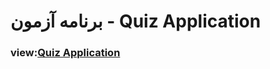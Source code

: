 # برنامه آزمون - Quiz Application

<h3>view:<a href="https://amirreza017.github.io/Quiz-Application/">Quiz Application</a></h3>